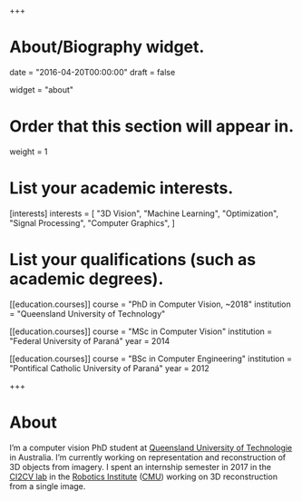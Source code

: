 +++
# About/Biography widget.

date = "2016-04-20T00:00:00"
draft = false

widget = "about"

# Order that this section will appear in.
weight = 1

# List your academic interests.
[interests]
  interests = [
    "3D Vision",
    "Machine Learning",
    "Optimization",
    "Signal Processing",
    "Computer Graphics",
  ]

# List your qualifications (such as academic degrees).
[[education.courses]]
  course = "PhD in Computer Vision, ~2018"
  institution = "Queensland University of Technology"

[[education.courses]]
  course = "MSc in Computer Vision"
  institution = "Federal University of Paraná"
  year = 2014

[[education.courses]]
  course = "BSc in Computer Engineering"
  institution = "Pontifical Catholic University of Paraná"
  year = 2012

+++

# About
I’m a computer vision PhD student at [Queensland University of Technologie](https://www.qut.edu.au/) in Australia. I’m currently working on representation and reconstruction of 3D objects from imagery. I spent an internship semester in 2017 in the [CI2CV lab](http://ci2cv.net/) in the [Robotics Institute](http://ri.cmu.edu/) ([CMU](http://www.cmu.edu/)) working on 3D reconstruction from a single image.
